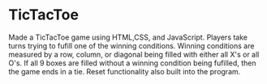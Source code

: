 # TicTacToe
Made a TicTacToe game using HTML,CSS, and JavaScript. Players take turns trying to fufill one of the winning conditions. Winning conditions are measured by a row, column, 
or diagonal being filled with either all X's or all O's. If all 9 boxes are filled without a winning condition being fufilled, then the game ends in a tie. Reset functionality
also built into the program.
